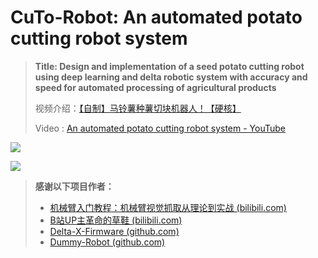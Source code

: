 # CuTo-Robot: An automated potato cutting robot system
> **Title: Design and implementation of a seed potato cutting robot using deep learning and delta robotic system with accuracy and speed for automated processing of agricultural products**
>
> 视频介绍：[【自制】马铃薯种薯切块机器人！【硬核】](https://youtu.be/niPWDtM_0C8)
>
> Video : [An automated potato cutting robot system - YouTube](https://youtu.be/niPWDtM_0C8)

![](Docs/1.CuTo-Robot.png)

![](Docs/2.Delta.png)



<!-- ## 关于结构设计

我视频中原版设计使用的`步进电机`+Harmonic的`谐波减速模组`，其中后者成本较高（我买的二手大概是600元一个），因此为了能让大家尽量复现本项目，我后期会添加一个`自制摆线针轮减速器`+`3D打印`的低成本方案。

> 目前摆线减速器已经设计好了正在验证，预期会使用PC（或者亚克力）切割结合3D打印制作，精度有所下降但是功能都保持不变，整机硬件成本希望控制在2000元以内。

设计好的摆线减速器见我的另一个仓库：[peng-zhihui/CycloidAcuratorNano ](https://github.com/peng-zhihui/CycloidAcuratorNano)

![](5.Docs/1.Images/cycliod-nano.jpg)

## 关于电路模块

电路为了实现主要的机械臂运动控制功能其实核心就4块板子：

* REF核心板
* REF底板（也就是机械臂底座里面的控制器电路板）
* 步进电机驱动
* Peak示教器

其中前两者和Peak我都开源了，步进驱动设计的时候参考了： https://github.com/unlir/XDrive 这个项目，这是我一个朋友开源的闭环驱动，基于STM32。该驱动分为开源版和闭源版，闭源版基于分立MOSFET性能极其强劲且功能很完善，开源版用的ADC+斩波驱动芯片，具备基础功能，不带CAN协议。

我重新设计了驱动器的PCB电路（本项目分别用到20、42步进，57的文件只是供大家扩展使用），添加了CAN总线的硬件支持，也对原版核心代码进行了完全重构，**提供编译好的二进制文件可以直接烧录：**

![](5.Docs/1.Images/fw2.png)

**主要改进如下：**

1. 使用C++11重构了代码，引入很多高级语言特性，同时底层部分用C混编，不影响代码性能
2. 对硬件依赖完全解耦了，可以方便以后移植到其他平台的MCU，去除了冗余代码代码也结构化逻辑更加清晰
3. 添加了CAN协议和UART协议的自定义模板
4. 添加了模拟EEPROM的参数储存，可以断电保存数据
5. 添加了任意位置设置为零点，且保证双向半圈内归零（而不是单向归零）
6. 完全兼容STM32-HAL库，可以使用STM32CubeMX直接生成配置代码
7. 其他改进，大家二次开发仅需关注UserApp文件夹下的文件即可

Ctrl-Step驱动的使用方式比较简单，下载好固件后，第一次上电电机会进行编码器校准，如果成功则下次上电后按下按键1会进入闭环模式，通过CAN或者串口发送指令即可控制电机，关于指令的说明见源代码`UserApp`文件夹的`interface_can.cpp`和`interface_uart.cpp`：

![](5.Docs/1.Images/fw3.png)

> 其他按键的作用：
>
> * 同时按住两个按键上电，会自动进行编码器校准，如果首次校准失败可以通过这个方式重新校准
> * 短按按键1在**使能闭环/失能闭环**间切换
> * 长按按键1板子重启
> * 短按按键2清除堵转保护
> * 长按按键2将目标值归零（比如如果是在位置模式那位置会归零）
>
> 其他的功能要通过代码或者通信协议设置，比如设置**home零点**、**PID参数**、CAN节点ID、**各种运动参数**等等，可以自己研究代码。

当然另一种方式是大家也可以自行使用GRBL类的驱动器改装用来驱动本机械臂，这样方案的问题在于，grbl固件耦合性比较强（毕竟不是针对机械臂而是CNC类应用设计的）不便于扩展，另外脉冲形式的控制方式使得走线极其不优雅（每一个关节都要单独拉`step/dir`线到控制器，导致最后几个关节走线很长）。

而我用一体闭环的方式则可以以串联的形式把所有电机连起来即可，走CAN总线使得整体走线只需要四根线（电源正负两根，CAN信号线两根），此外总线模型使得电机可以工作在`力矩`、`速度`、`位置`、`轨迹`模式下，而脉冲模式只能工作在位置和轨迹模式，无法进行复杂控制。

**Peak的话我之前已经软硬件都开源了，可以去SubModules文件夹里面看那边的README说明。**

## 关于核心固件

这个机械臂的固件核心就是运动学姿态解算，~~这块我还在整理，后面会封装得更完善一些进行开源~~，**已开源**，现在写死的很多参数会设计成可配置的，**方便大家用本项目学习完后迁移到自己设计的机械臂中**；同时我把固件从LiteOS框架移植到大家更熟悉的FreeRTOS，方便做二次开发。

**REF的固件使用说明：**

固件主要包括几大功能模块：

* BSP驱动：板载的各种硬件驱动比如OLED、IMU、LED、蜂鸣器、非易失储存等等
* 3rdParty库：包括U8G2的图形库和Fibre的序列化/反序列化库
* Core：ST官方的HAL库
* Driver：ARM的CMSIS驱动
* Midwares：FreeRTOS支持包
* Robot：核心机器人库，包括各种算法和驱动代码
* UserApp：上层应用，可以基于我提供的API接口自行开发其他应用

> * 其中OLED使用Arduino的U8G2库移植而来，可以方便地现实各种调试和系统信息，另外由于STM32的硬件I2C又BUG这里使用了软件I2C驱动屏幕，实测帧率比硬件I2C更高。

`DummyRobot`类是Dummy的完整定义所在，初始化的时候需要设置好**步进电机驱动的信息**以及**自身的DH参数**：

![](5.Docs/1.Images/fw1.jpg)

其中驱动器信息包含：CAN节点ID、**是否反向**、减速器的减速比、**运动限制范围**。

而DH参数的含义如下：

![](5.Docs/1.Images/fw2.jpg)

机械臂的构型需要满足Pieper判据（机器人的三个相邻关节轴交于一点或三轴线平行），才能得出解析解，所以大家可以根据Dummy的结构进行修改，然后自己替换DH参数即可以移植我的代码。

> 关于位置的记忆，和上电零点校准：
>
> **由于绝对值编码器的位置只在一圈内有效，工业机械臂经过减速后为了获取绝对位置一般是做输出端编码，但是这样精度就降低了30倍（减速比），所以更合理的是做`双编码器`或者低`功耗编码器+电池`；而我这个项目中双编码器影响结构紧凑设计，所以用了更巧妙的方式：利用电机驱动的电流环控制上电后进行低力矩的无零点定向运动，碰到机械臂限位之后确认粗零点（无限位开关归零），然后根据单圈绝对值编码器的位置精调零点。这个方式的零点是没有误差的，而且几乎不受加工精度影响，因为在12度（360/30）内都是绝对值编码器的有效精度范围。**

**Peak的固件说明：**

Peak基于X-Track项目，大家可以去Peak仓库查看。

## 关于上位机

视频中的软件仿真基于RoboDK，我在视频中开发了连接Dummy的Driver（驱动部分官方document有介绍的，原版是基于TCP网络接口，我修改成了串口并兼容dummy的协议）。不过由于这个软件是收费的，因此我也基于Unity3D开发了自己的上位机，已经发布在仓库。

上位机目前暂时没有计划开源，因为还有很多功能要添加，我也是希望最后能做成一个类似RoboDK的通用软件，大家以后自己做机械臂也能用上，当然软件肯定会是免费的。

## 关于控制算法

首先运动学部分是已经实现了的，正逆解都是传统DH参数计算的，正解（关节角求末端位姿）是唯一解比较好办，逆解（末端位姿求关节角）的话会涉及多解（一般是8个），我这里使用的算法是**求解上一姿态和目标姿态中6个关节变化最大角里面最小的那一组作为逆解采用的config**。这样可以保证机械臂始终以最小转角进行姿态切换。

然后关节角到电机驱动器输入信号的转换这一块，我使用的是梯形加减速曲线进行速度位置规划。举个例子在MoveJ指令中，当收到一个关节角运动指令，控制器会进行运动角度差分计算，得到6个运动差分角度，然后取6个差分角中最大的角θ，同时根据设置的JointSpeed参数计算运动θ角需要的时间（考虑上加减速），把这一时间作为其余5个电机的运动参数计算各自的加减速度&最高速度，然后6个电机根据计算的参数同步运动，就可以保证其同步性和流畅性了。

另外六个电机使用CAN总线连接，每个电机接受两个ID号的信息（自己的ID、0号ID），0号ID作为信息广播和同步用。电机接收到运动指令后将信息储存在影子寄存器中，待收到广播的同步信号后开始运动，这样能进一步保证电机同步性。

最后，动力学部分还在开发中，这块暂时没有完全实现。上**述的运动学和动力学算法都强烈建议去看一下《机器人学导论》这本书**，里面写得非常详细。

## 指令模式

Dummy固件支持三种不同的指令模式（指令可以由USB、串口、CAN接收），不同模式的特性有所区别，见下表：

|                       | 指令发送频率      | 指令执行方式           | 可被新指令打断 | 指令间停顿 | 适合场景                                                     |
| --------------------- | ----------------- | ---------------------- | -------------- | ---------- | ------------------------------------------------------------ |
| SEQ（顺序指令）       | 随机，低（<5Hz）  | FIFO队列依次执行       | 否             | 有         | 一次性发送几个关键点位姿，等待依次执行，可以确保关键点到达；但是由于关键点之间存在减速到0的过程所以存在一定停顿；适合场景例如**视觉抓取、码垛等应用**。 |
| INT（实时指令）       | 随机，频率不限    | 指令覆盖，立即执行     | 是             | 无         | 用于实时控制，新指令会覆盖正在执行的指令得到立即响应；但是如果一次性发送一系列指令的话则效果会是只执行最后一条；适合场景例如**动作同步**。 |
| `ToDo`TRJ（轨迹跟踪） | 固定，高（200Hz） | 自动插值，固定周期执行 | 否             | 无         | 适合用于需要进行精确轨迹跟踪的应用，速度会放慢；示例场景比如**3D打印、雕刻、绘画等**。 |

--- -->



> **感谢以下项目作者：**
>
> * [机械臂入门教程：机械臂视觉抓取从理论到实战 (bilibili.com)](https://www.bilibili.com/video/BV1zP4y1S7yy)
> * [B站UP主革命的草鞋 (bilibili.com)](https://www.bilibili.com/video/BV18S4y1A76F)
> * [Delta-X-Firmware (github.com)](https://github.com/deltaxrobot/Delta-X-Firmware)
> * [Dummy-Robot (github.com)](https://github.com/peng-zhihui/Dummy-Robot)